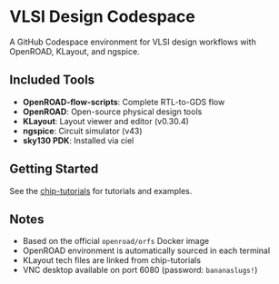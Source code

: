 # VLSI Design Codespace

A GitHub Codespace environment for VLSI design workflows with OpenROAD, KLayout, and ngspice.

## Included Tools

- **OpenROAD-flow-scripts**: Complete RTL-to-GDS flow
- **OpenROAD**: Open-source physical design tools
- **KLayout**: Layout viewer and editor (v0.30.4)
- **ngspice**: Circuit simulator (v43)
- **sky130 PDK**: Installed via ciel

## Getting Started

See the [chip-tutorials](chip-tutorials/README.md) for tutorials and examples.

## Notes

- Based on the official `openroad/orfs` Docker image
- OpenROAD environment is automatically sourced in each terminal
- KLayout tech files are linked from chip-tutorials
- VNC desktop available on port 6080 (password: `bananaslugs!`)
